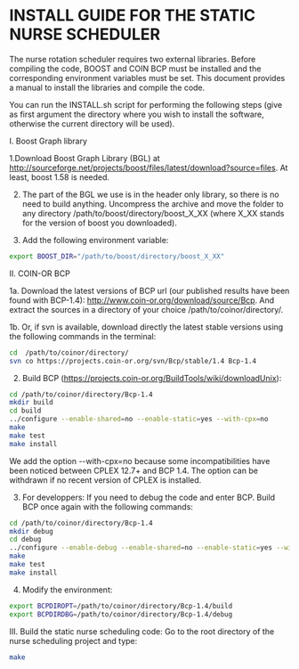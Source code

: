 # INSTALL GUIDE FOR THE STATIC NURSE SCHEDULER

The nurse rotation scheduler requires two external libraries. Before compiling the code, BOOST and COIN BCP  must be installed and the corresponding environment variables must be set.
This document provides a manual to install the libraries and compile the code.

You can run the INSTALL.sh script for performing the following steps (give as first argument the directory where you wish to install the software, otherwise the current directory will be used).

I. Boost Graph library

  1.Download Boost Graph Library (BGL) at http://sourceforge.net/projects/boost/files/latest/download?source=files.
  At least, boost 1.58 is needed.

  2. The part of the BGL we use is in the header only library, so there is no need to build anything. Uncompress the archive and move the folder to any directory /path/to/boost/directory/boost_X_XX (where X_XX stands for the version of boost you downloaded).

  3. Add the following environment variable:
  ````bash
  export BOOST_DIR="/path/to/boost/directory/boost_X_XX"
  ````


II. COIN-OR BCP

  1a. Download the latest versions of BCP url (our published results have been found with BCP-1.4): http://www.coin-or.org/download/source/Bcp. And extract the sources in a directory of your choice /path/to/coinor/directory/.

  1b. Or, if svn is available, download directly the latest stable versions using the following commands in the terminal:
  ````bash
  cd  /path/to/coinor/directory/
  svn co https://projects.coin-or.org/svn/Bcp/stable/1.4 Bcp-1.4
  ````

  2. Build BCP (https://projects.coin-or.org/BuildTools/wiki/downloadUnix):
  ````bash
  cd /path/to/coinor/directory/Bcp-1.4
  mkdir build
  cd build
  ../configure --enable-shared=no --enable-static=yes --with-cpx=no
  make
  make test
  make install
  ````
  We add the option --with-cpx=no because some incompatibilities have been noticed between CPLEX 12.7+ and BCP 1.4. The option can be withdrawn if no recent version of CPLEX is installed.

  3. For developpers: If you need to debug the code and enter BCP.
  Build BCP once again with the following commands:
  ````bash
  cd /path/to/coinor/directory/Bcp-1.4
  mkdir debug
  cd debug
  ../configure --enable-debug --enable-shared=no --enable-static=yes --with-cpx=no
  make
  make test
  make install
  ````

  4. Modify the environment:
  ````bash
  export BCPDIROPT=/path/to/coinor/directory/Bcp-1.4/build
  export BCPDIRDBG=/path/to/coinor/directory/Bcp-1.4/debug
  ````

III. Build the static nurse scheduling code:
Go to the root directory of the nurse scheduling project and type:
````bash
make
````
